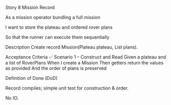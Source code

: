 Story 8
Mission Record

As a
mission operator bundling a full mission

I want
to store the plateau and ordered rover plans

So that
the runner can execute them sequentially

Description
Create record Mission(Plateau plateau, List<RoverPlan> plans).

Acceptance Criteria ✅
Scenario 1 – Construct and Read
Given a plateau and a list of RoverPlans
When I create a Mission
Then getters return the values as provided
And the order of plans is preserved

Definition of Done (DoD)

Record compiles; simple unit test for construction & order.

No IO.
